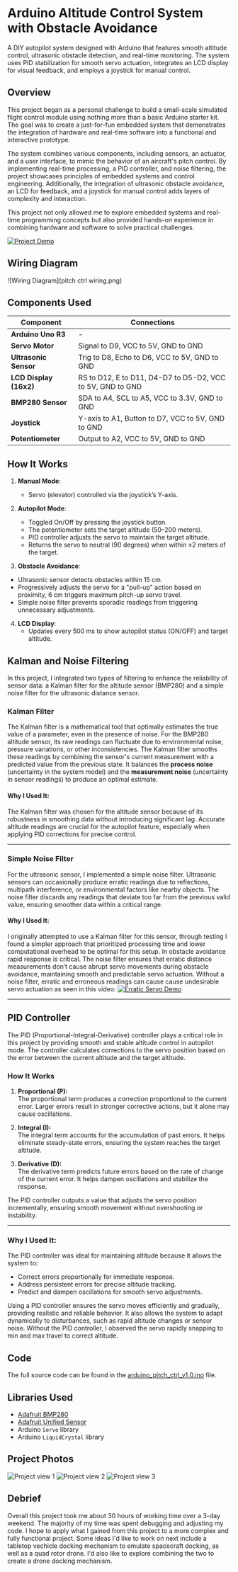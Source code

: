 # Arduino Altitude Control System with Obstacle Avoidance

A DIY autopilot system designed with Arduino that features smooth altitude control, ultrasonic obstacle detection, and real-time monitoring. The system uses PID stabilization for smooth servo actuation, integrates an LCD display for visual feedback, and employs a joystick for manual control.

## Overview

This project began as a personal challenge to build a small-scale simulated flight control module using nothing more than a basic Arduino starter kit. The goal was to create a just-for-fun embedded system that demonstrates the integration of hardware and real-time software into a functional and interactive prototype.

The system combines various components, including sensors, an actuator, and a user interface, to mimic the behavior of an aircraft's pitch control. By implementing real-time processing, a PID controller, and noise filtering, the project showcases principles of embedded systems and control engineering. Additionally, the integration of ultrasonic obstacle avoidance, an LCD for feedback, and a joystick for manual control adds layers of complexity and interaction.

This project not only allowed me to explore embedded systems and real-time programming concepts but also provided hands-on experience in combining hardware and software to solve practical challenges.

[![Project Demo](https://img.youtube.com/vi/Yk2QcMZHw5w/0.jpg)](https://youtu.be/Yk2QcMZHw5w)

## Wiring Diagram

![Wiring Diagram](pitch ctrl wiring.png)

## Components Used

| Component              | Connections |
|------------------------|-------------|
| **Arduino Uno R3**     | -           |
| **Servo Motor**        | Signal to D9, VCC to 5V, GND to GND |
| **Ultrasonic Sensor**  | Trig to D8, Echo to D6, VCC to 5V, GND to GND |
| **LCD Display (16x2)** | RS to D12, E to D11, D4-D7 to D5-D2, VCC to 5V, GND to GND |
| **BMP280 Sensor**      | SDA to A4, SCL to A5, VCC to 3.3V, GND to GND |
| **Joystick**           | Y-axis to A1, Button to D7, VCC to 5V, GND to GND |
| **Potentiometer**      | Output to A2, VCC to 5V, GND to GND |

## How It Works

1. **Manual Mode**:
   - Servo (elevator) controlled via the joystick’s Y-axis.

2. **Autopilot Mode**:
   - Toggled On/Off by pressing the joystick button.
   - The potentiometer sets the target altitude (50–200 meters).
   - PID controller adjusts the servo to maintain the target altitude.
   - Returns the servo to neutral (90 degrees) when within ±2 meters of the target.
     
3.  **Obstacle Avoidance**:
   - Ultrasonic sensor detects obstacles within 15 cm.
   - Progressively adjusts the servo for a "pull-up" action based on proximity, 6 cm triggers maximum pitch-up servo travel.
   - Simple noise filter prevents sporadic readings from triggering unnecessary adjustments.

4. **LCD Display**:
   - Updates every 500 ms to show autopilot status (ON/OFF) and target altitude.
  
## Kalman and Noise Filtering

In this project, I integrated two types of filtering to enhance the reliability of sensor data: a Kalman filter for the altitude sensor (BMP280) and a simple noise filter for the ultrasonic distance sensor.

### Kalman Filter

The Kalman filter is a mathematical tool that optimally estimates the true value of a parameter, even in the presence of noise. For the BMP280 altitude sensor, its raw readings can fluctuate due to environmental noise, pressure variations, or other inconsistencies. The Kalman filter smooths these readings by combining the sensor's current measurement with a predicted value from the previous state. It balances the **process noise** (uncertainty in the system model) and the **measurement noise** (uncertainty in sensor readings) to produce an optimal estimate.

#### Why I Used It:
The Kalman filter was chosen for the altitude sensor because of its robustness in smoothing data without introducing significant lag. Accurate altitude readings are crucial for the autopilot feature, especially when applying PID corrections for precise control. 

---

### Simple Noise Filter

For the ultrasonic sensor, I implemented a simple noise filter. Ultrasonic sensors can occasionally produce erratic readings due to reflections, multipath interference, or environmental factors like nearby objects. The noise filter discards any readings that deviate too far from the previous valid value, ensuring smoother data within a critical range.

#### Why I Used It:
I originally attempted to use a Kalman filter for this sensor, through testing I found a simpler approach that prioritized processing time and lower computational overhead to be optimal for this setup. In obstacle avoidance rapid response is critical. The noise filter ensures that erratic distance measurements don’t cause abrupt servo movements during obstacle avoidance, maintaining smooth and predictable servo actuation. Without a noise filter, erratic and erroneous readings can cause cause undesirable servo actuation as seen in this video: 
[![Erratic Servo Demo](https://img.youtube.com/vi/jnJmrNvqck0/0.jpg)](https://youtu.be/jnJmrNvqck0)

---

## PID Controller

The PID (Proportional-Integral-Derivative) controller plays a critical role in this project by providing smooth and stable altitude control in autopilot mode. The controller calculates corrections to the servo position based on the error between the current altitude and the target altitude.

### How It Works
1. **Proportional (P):**  
   The proportional term produces a correction proportional to the current error. Larger errors result in stronger corrective actions, but it alone may cause oscillations.

2. **Integral (I):**  
   The integral term accounts for the accumulation of past errors. It helps eliminate steady-state errors, ensuring the system reaches the target altitude.

3. **Derivative (D):**  
   The derivative term predicts future errors based on the rate of change of the current error. It helps dampen oscillations and stabilize the response.

The PID controller outputs a value that adjusts the servo position incrementally, ensuring smooth movement without overshooting or instability.

---

### Why I Used It:

The PID controller was ideal for maintaining altitude because it allows the system to:

- Correct errors proportionally for immediate response.
- Address persistent errors for precise altitude tracking.
- Predict and dampen oscillations for smooth servo adjustments.

Using a PID controller ensures the servo moves efficiently and gradually, providing realistic and reliable behavior. It also allows the system to adapt dynamically to disturbances, such as rapid altitude changes or sensor noise. Without the PID controller, I observed the servo rapidly snapping to min and max travel to correct altitude.

## Code

The full source code can be found in the [arduino_pitch_ctrl_v1.0.ino](arduino_pitch_ctrl_v1.0.ino) file.

## Libraries Used

- [Adafruit BMP280](https://github.com/adafruit/Adafruit_BMP280_Library)
- [Adafruit Unified Sensor](https://github.com/adafruit/Adafruit_Sensor)
- Arduino `Servo` library
- Arduino `LiquidCrystal` library

## Project Photos
![Project view 1](IMG_9490.JPEG)
![Project view 2](IMG_9491.JPEG)
![Project view 3](IMG_9492.JPEG)

## Debrief
Overall this project took me about 30 hours of working time over a 3-day weekend. The majority of my time was spent debugging and adjusting my code. I hope to apply what I gained from this project to a more complex and fully functional project. Some ideas I'd like to work on next include a tabletop vechicle docking mechanism to emulate spacecraft docking, as well as a quad rotor drone. I'd also like to explore combining the two to create a drone docking mechanism. 

